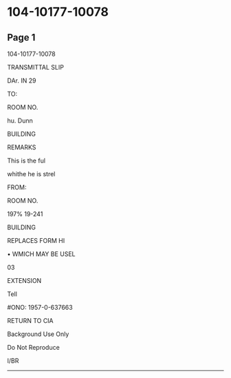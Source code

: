# 104-10177-10078

## Page 1

104-10177-10078

TRANSMITTAL SLIP

DAr. IN 29

TO:

ROOM NO.

hu. Dunn

BUILDING

REMARKS

This is the ful

whithe he is strel

FROM:

ROOM NO.

197% 19-241

BUILDING

REPLACES FORM HI

• WMICH MAY BE USEL

03

EXTENSION

Tell

#ONO: 1957-0-637663

RETURN TO CIA

Background Use Only

Do Not Reproduce

I/BR

---

